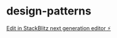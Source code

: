 # design-patterns

[Edit in StackBlitz next generation editor ⚡️](https://stackblitz.com/~/github.com/SouravBandyopadhyay/design-patterns)